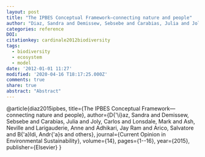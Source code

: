 ```yaml
---
layout: post
title: "The IPBES Conceptual Framework—connecting nature and people"
author: "Diaz, Sandra and Demissew, Sebsebe and Carabias, Julia and Joly, Carlos and Lonsdale, Mark and Ash, Neville and Larigauderie, Anne and Adhikari, Jay Ram and Arico, Salvatore and Baldi, Andras and other"
categories: reference
DOI:
citationkey: cardinale2012biodiversity
tags:
  - biodiversity
  - ecosystem
  - model
date: '2012-01-01 11:27'
modified: '2020-04-16 T18:17:25.000Z'
comments: true
share: true
abstract: "Abstract"
---
```

@article{diaz2015ipbes,
  title={The IPBES Conceptual Framework—connecting nature and people},
  author={D{\'\i}az, Sandra and Demissew, Sebsebe and Carabias, Julia and Joly, Carlos and Lonsdale, Mark and Ash, Neville and Larigauderie, Anne and Adhikari, Jay Ram and Arico, Salvatore and B{\'a}ldi, Andr{\'a}s and others},
  journal={Current Opinion in Environmental Sustainability},
  volume={14},
  pages={1--16},
  year={2015},
  publisher={Elsevier}
}
